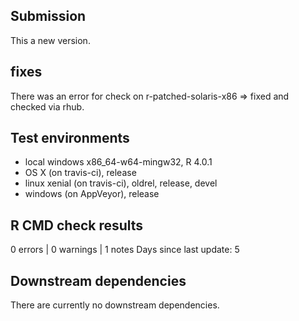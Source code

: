 ## Submission
This a new version.


## fixes

There was an error for check on r-patched-solaris-x86 
=> fixed and checked via rhub.


## Test environments
* local windows x86_64-w64-mingw32, R 4.0.1
* OS X (on travis-ci), release
* linux xenial (on travis-ci), oldrel, release, devel
* windows (on AppVeyor), release


## R CMD check results
0 errors | 0 warnings | 1 notes
Days since last update: 5


## Downstream dependencies

There are currently no downstream dependencies.